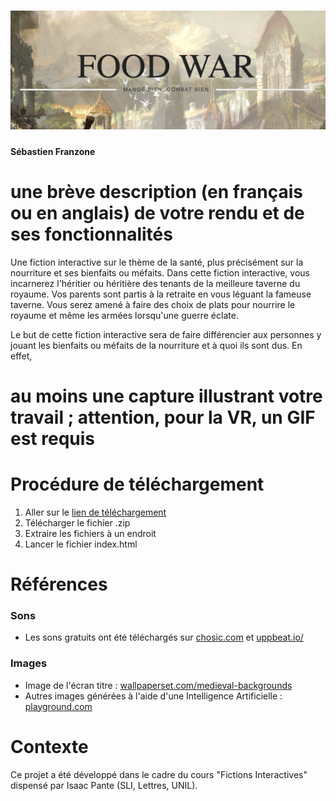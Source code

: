 # ![Food War Title](./Images/title.png)
#### Sébastien Franzone

# une brève description (en français ou en anglais) de votre rendu et de ses fonctionnalités
Une fiction interactive sur le thème de la santé, plus précisément sur la nourriture et ses bienfaits ou méfaits. Dans cette fiction interactive, vous incarnerez l'héritier ou héritière des tenants de la meilleure taverne du royaume. Vos parents sont partis à la retraite en vous léguant la fameuse taverne. Vous serez amené à faire des choix de plats pour nourrire le royaume et même les armées lorsqu'une guerre éclate.

Le but de cette fiction interactive sera de faire différencier aux personnes y jouant les bienfaits ou méfaits de la nourriture et à quoi ils sont dus. En effet, 


# au moins une capture illustrant votre travail ; attention, pour la VR, un GIF est requis




# Procédure de téléchargement
1. Aller sur le [lien de téléchargement](https://tatsumakyy.itch.io/food-war/download/3ugLT7o5MnQXU7PS1hj1H9Q1BxVzseQeTOCNDz_H)
2. Télécharger le fichier .zip
3. Extraire les fichiers à un endroit
4. Lancer le fichier index.html


# Références
### Sons
- Les sons gratuits ont été téléchargés sur [chosic.com](https://www.chosic.com/free-music/all/) et [uppbeat.io/](https://uppbeat.io/)
### Images
- Image de l'écran titre : [wallpaperset.com/medieval-backgrounds](https://wallpaperset.com/medieval-backgrounds)
- Autres images générées à l'aide d'une Intelligence Artificielle : [playground.com](https://playground.com/)


# Contexte

Ce projet a été développé dans le cadre du cours "Fictions Interactives" dispensé par Isaac Pante (SLI, Lettres, UNIL).




